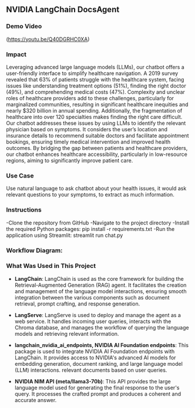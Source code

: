 ## NVIDIA LangChain DocsAgent

### Demo Video
(https://youtu.be/Q40DGRHC0XA)
### Impact
Leveraging advanced large language models (LLMs), our chatbot offers a user-friendly interface to simplify healthcare navigation. A 2019 survey revealed that 63% of patients struggle with the healthcare system, facing issues like understanding treatment options (51%), finding the right doctor (49%), and comprehending medical costs (47%). Complexity and unclear roles of healthcare providers add to these challenges, particularly for marginalized communities, resulting in significant healthcare inequities and nearly $320 billion in annual spending. Additionally, the fragmentation of healthcare into over 120 specialties makes finding the right care difficult. Our chatbot addresses these issues by using LLMs to identify the relevant physician based on symptoms. It considers the user’s location and insurance details to recommend suitable doctors and facilitate appointment bookings, ensuring timely medical intervention and improved health outcomes. By bridging the gap between patients and healthcare providers, our chatbot enhances healthcare accessibility, particularly in low-resource regions, aiming to significantly improve patient care.
### Use Case
Use natural language to ask chatbot about your health issues, it would ask relevant questions to your symptoms, to extract as much information.

### Instructions
 -Clone the repository from GitHub
 -Navigate to the project directory
 -Install the required Python packages: pip install -r requirements.txt
 -Run the application using Streamlit: streamlit run chat.py

### Workflow Diagram:


### What Was Used in This Project
- **LangChain**: LangChain is used as the core framework for building the Retrieval-Augmented Generation (RAG) agent. It facilitates the creation and management of the language model interactions, ensuring smooth integration between the various components such as document retrieval, prompt crafting, and response generation.


- **LangServe**: LangServe is used to deploy and manage the agent as a web service. It handles incoming user queries, interacts with the Chroma database, and manages the workflow of querying the language models and retrieving relevant information.

- **langchain_nvidia_ai_endpoints, NVIDIA AI Foundation endpoints**: This package is used to integrate NVIDIA AI Foundation endpoints with LangChain. It provides access to NVIDIA's advanced AI models for embedding generation, document ranking, and large language model (LLM) interactions.
 relevant documents based on user queries.

- **NVIDIA NIM API (meta/llama3-70b)**: This API provides the large language model used for generating the final response to the user's query. It processes the crafted prompt and produces a coherent and accurate answer.





